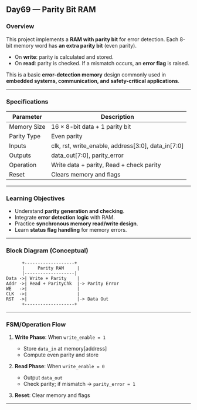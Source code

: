 ## **Day69 — Parity Bit RAM**

### **Overview**

This project implements a **RAM with parity bit** for error detection. Each 8-bit memory word has **an extra parity bit** (even parity).

* On **write**: parity is calculated and stored.
* On **read**: parity is checked. If a mismatch occurs, an **error flag** is raised.

This is a basic **error-detection memory** design commonly used in **embedded systems, communication, and safety-critical applications**.

---

### **Specifications**

| Parameter   | Description                                        |
| ----------- | -------------------------------------------------- |
| Memory Size | 16 × 8-bit data + 1 parity bit                     |
| Parity Type | Even parity                                        |
| Inputs      | clk, rst, write_enable, address[3:0], data_in[7:0] |
| Outputs     | data_out[7:0], parity_error                        |
| Operation   | Write data + parity, Read + check parity           |
| Reset       | Clears memory and flags                            |

---

### **Learning Objectives**

* Understand **parity generation and checking**.
* Integrate **error detection logic** with RAM.
* Practice **synchronous memory read/write design**.
* Learn **status flag handling** for memory errors.

---

### **Block Diagram (Conceptual)**

```
      +-------------------+
      |     Parity RAM     |
      |-------------------|
Data ->| Write + Parity    |
Addr ->| Read + ParityChk  |-> Parity Error
WE   ->|                   |
CLK  ->|                   |
RST  ->|                   |-> Data Out
      +-------------------+
```

---

### **FSM/Operation Flow**

1. **Write Phase**: When `write_enable = 1`

   * Store `data_in` at memory[address]
   * Compute even parity and store
2. **Read Phase**: When `write_enable = 0`

   * Output `data_out`
   * Check parity; if mismatch → `parity_error = 1`
3. **Reset**: Clear memory and flags

---
